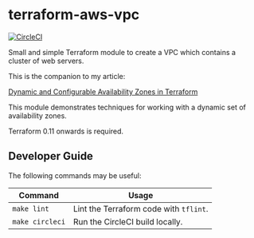 # terraform-aws-vpc

[![CircleCI](https://circleci.com/gh/dwmkerr/terraform-aws-vpc.svg?style=shield)](https://circleci.com/gh/dwmkerr/terraform-aws-vpc)

Small and simple Terraform module to create a VPC which contains a cluster of web servers.

This is the companion to my article:

[Dynamic and Configurable Availability Zones in Terraform](TODO)

This module demonstrates techniques for working with a dynamic set of availability zones.

Terraform 0.11 onwards is required.

## Developer Guide

The following commands may be useful:

| Command         | Usage                                  |
|-----------------|----------------------------------------|
| `make lint`     | Lint the Terraform code with `tflint`. |
| `make circleci` | Run the CircleCI build locally.        |
